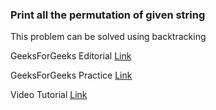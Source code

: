 ### Print all the permutation of given string

This problem can be solved using backtracking

GeeksForGeeks Editorial [Link](https://www.geeksforgeeks.org/write-a-c-program-to-print-all-permutations-of-a-given-string/)

GeeksForGeeks Practice [Link](https://practice.geeksforgeeks.org/problems/permutations-of-a-given-string2041/1)

Video Tutorial [Link](https://youtu.be/GuTPwotSdYw)
